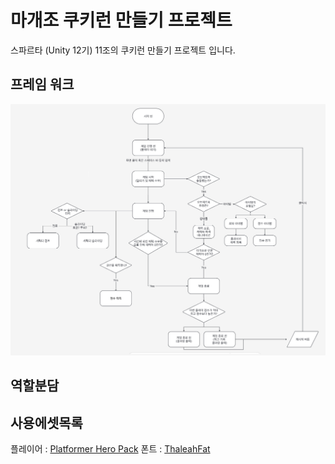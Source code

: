 # 마개조 쿠키런 만들기 프로젝트
스파르타 (Unity 12기) 11조의 쿠키런 만들기 프로젝트 입니다.
## 프레임 워크
![프레임 워크 스샷](https://github.com/parkha6/Team11CookieRun/blob/main/Capture/FrameWork.jpg?raw=true)
## 역할분담

## 사용에셋목록
플레이어 : [Platformer Hero Pack](https://drasnus.itch.io/platformer-hero-pack)
폰트 : [ThaleahFat](https://tinyworlds.itch.io/free-pixel-font-thaleah)

